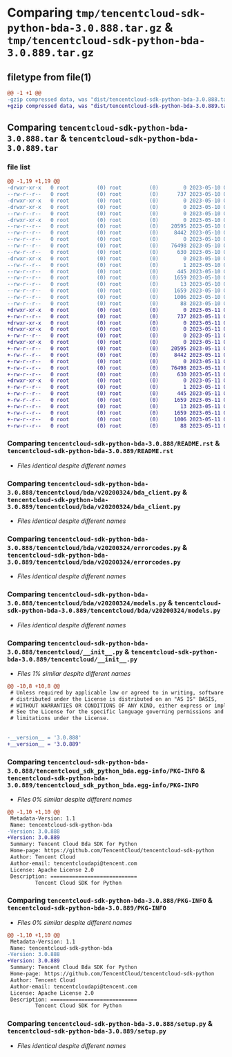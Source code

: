 # Comparing `tmp/tencentcloud-sdk-python-bda-3.0.888.tar.gz` & `tmp/tencentcloud-sdk-python-bda-3.0.889.tar.gz`

## filetype from file(1)

```diff
@@ -1 +1 @@
-gzip compressed data, was "dist/tencentcloud-sdk-python-bda-3.0.888.tar", last modified: Wed May 10 01:49:52 2023, max compression
+gzip compressed data, was "dist/tencentcloud-sdk-python-bda-3.0.889.tar", last modified: Thu May 11 02:20:09 2023, max compression
```

## Comparing `tencentcloud-sdk-python-bda-3.0.888.tar` & `tencentcloud-sdk-python-bda-3.0.889.tar`

### file list

```diff
@@ -1,19 +1,19 @@
-drwxr-xr-x   0 root         (0) root         (0)        0 2023-05-10 01:49:52.000000 tencentcloud-sdk-python-bda-3.0.888/
--rw-r--r--   0 root         (0) root         (0)      737 2023-05-10 01:49:52.000000 tencentcloud-sdk-python-bda-3.0.888/README.rst
-drwxr-xr-x   0 root         (0) root         (0)        0 2023-05-10 01:49:52.000000 tencentcloud-sdk-python-bda-3.0.888/tencentcloud/
-drwxr-xr-x   0 root         (0) root         (0)        0 2023-05-10 01:49:52.000000 tencentcloud-sdk-python-bda-3.0.888/tencentcloud/bda/
--rw-r--r--   0 root         (0) root         (0)        0 2023-05-10 01:49:52.000000 tencentcloud-sdk-python-bda-3.0.888/tencentcloud/bda/__init__.py
-drwxr-xr-x   0 root         (0) root         (0)        0 2023-05-10 01:49:52.000000 tencentcloud-sdk-python-bda-3.0.888/tencentcloud/bda/v20200324/
--rw-r--r--   0 root         (0) root         (0)    20595 2023-05-10 01:49:52.000000 tencentcloud-sdk-python-bda-3.0.888/tencentcloud/bda/v20200324/bda_client.py
--rw-r--r--   0 root         (0) root         (0)     8442 2023-05-10 01:49:52.000000 tencentcloud-sdk-python-bda-3.0.888/tencentcloud/bda/v20200324/errorcodes.py
--rw-r--r--   0 root         (0) root         (0)        0 2023-05-10 01:49:52.000000 tencentcloud-sdk-python-bda-3.0.888/tencentcloud/bda/v20200324/__init__.py
--rw-r--r--   0 root         (0) root         (0)    76498 2023-05-10 01:49:52.000000 tencentcloud-sdk-python-bda-3.0.888/tencentcloud/bda/v20200324/models.py
--rw-r--r--   0 root         (0) root         (0)      630 2023-05-10 01:49:52.000000 tencentcloud-sdk-python-bda-3.0.888/tencentcloud/__init__.py
-drwxr-xr-x   0 root         (0) root         (0)        0 2023-05-10 01:49:52.000000 tencentcloud-sdk-python-bda-3.0.888/tencentcloud_sdk_python_bda.egg-info/
--rw-r--r--   0 root         (0) root         (0)        1 2023-05-10 01:49:52.000000 tencentcloud-sdk-python-bda-3.0.888/tencentcloud_sdk_python_bda.egg-info/dependency_links.txt
--rw-r--r--   0 root         (0) root         (0)      445 2023-05-10 01:49:52.000000 tencentcloud-sdk-python-bda-3.0.888/tencentcloud_sdk_python_bda.egg-info/SOURCES.txt
--rw-r--r--   0 root         (0) root         (0)     1659 2023-05-10 01:49:52.000000 tencentcloud-sdk-python-bda-3.0.888/tencentcloud_sdk_python_bda.egg-info/PKG-INFO
--rw-r--r--   0 root         (0) root         (0)       13 2023-05-10 01:49:52.000000 tencentcloud-sdk-python-bda-3.0.888/tencentcloud_sdk_python_bda.egg-info/top_level.txt
--rw-r--r--   0 root         (0) root         (0)     1659 2023-05-10 01:49:52.000000 tencentcloud-sdk-python-bda-3.0.888/PKG-INFO
--rw-r--r--   0 root         (0) root         (0)     1006 2023-05-10 01:49:52.000000 tencentcloud-sdk-python-bda-3.0.888/setup.py
--rw-r--r--   0 root         (0) root         (0)       88 2023-05-10 01:49:52.000000 tencentcloud-sdk-python-bda-3.0.888/setup.cfg
+drwxr-xr-x   0 root         (0) root         (0)        0 2023-05-11 02:20:09.000000 tencentcloud-sdk-python-bda-3.0.889/
+-rw-r--r--   0 root         (0) root         (0)      737 2023-05-11 02:20:09.000000 tencentcloud-sdk-python-bda-3.0.889/README.rst
+drwxr-xr-x   0 root         (0) root         (0)        0 2023-05-11 02:20:09.000000 tencentcloud-sdk-python-bda-3.0.889/tencentcloud/
+drwxr-xr-x   0 root         (0) root         (0)        0 2023-05-11 02:20:09.000000 tencentcloud-sdk-python-bda-3.0.889/tencentcloud/bda/
+-rw-r--r--   0 root         (0) root         (0)        0 2023-05-11 02:20:09.000000 tencentcloud-sdk-python-bda-3.0.889/tencentcloud/bda/__init__.py
+drwxr-xr-x   0 root         (0) root         (0)        0 2023-05-11 02:20:09.000000 tencentcloud-sdk-python-bda-3.0.889/tencentcloud/bda/v20200324/
+-rw-r--r--   0 root         (0) root         (0)    20595 2023-05-11 02:20:09.000000 tencentcloud-sdk-python-bda-3.0.889/tencentcloud/bda/v20200324/bda_client.py
+-rw-r--r--   0 root         (0) root         (0)     8442 2023-05-11 02:20:09.000000 tencentcloud-sdk-python-bda-3.0.889/tencentcloud/bda/v20200324/errorcodes.py
+-rw-r--r--   0 root         (0) root         (0)        0 2023-05-11 02:20:09.000000 tencentcloud-sdk-python-bda-3.0.889/tencentcloud/bda/v20200324/__init__.py
+-rw-r--r--   0 root         (0) root         (0)    76498 2023-05-11 02:20:09.000000 tencentcloud-sdk-python-bda-3.0.889/tencentcloud/bda/v20200324/models.py
+-rw-r--r--   0 root         (0) root         (0)      630 2023-05-11 02:20:09.000000 tencentcloud-sdk-python-bda-3.0.889/tencentcloud/__init__.py
+drwxr-xr-x   0 root         (0) root         (0)        0 2023-05-11 02:20:09.000000 tencentcloud-sdk-python-bda-3.0.889/tencentcloud_sdk_python_bda.egg-info/
+-rw-r--r--   0 root         (0) root         (0)        1 2023-05-11 02:20:09.000000 tencentcloud-sdk-python-bda-3.0.889/tencentcloud_sdk_python_bda.egg-info/dependency_links.txt
+-rw-r--r--   0 root         (0) root         (0)      445 2023-05-11 02:20:09.000000 tencentcloud-sdk-python-bda-3.0.889/tencentcloud_sdk_python_bda.egg-info/SOURCES.txt
+-rw-r--r--   0 root         (0) root         (0)     1659 2023-05-11 02:20:09.000000 tencentcloud-sdk-python-bda-3.0.889/tencentcloud_sdk_python_bda.egg-info/PKG-INFO
+-rw-r--r--   0 root         (0) root         (0)       13 2023-05-11 02:20:09.000000 tencentcloud-sdk-python-bda-3.0.889/tencentcloud_sdk_python_bda.egg-info/top_level.txt
+-rw-r--r--   0 root         (0) root         (0)     1659 2023-05-11 02:20:09.000000 tencentcloud-sdk-python-bda-3.0.889/PKG-INFO
+-rw-r--r--   0 root         (0) root         (0)     1006 2023-05-11 02:20:09.000000 tencentcloud-sdk-python-bda-3.0.889/setup.py
+-rw-r--r--   0 root         (0) root         (0)       88 2023-05-11 02:20:09.000000 tencentcloud-sdk-python-bda-3.0.889/setup.cfg
```

### Comparing `tencentcloud-sdk-python-bda-3.0.888/README.rst` & `tencentcloud-sdk-python-bda-3.0.889/README.rst`

 * *Files identical despite different names*

### Comparing `tencentcloud-sdk-python-bda-3.0.888/tencentcloud/bda/v20200324/bda_client.py` & `tencentcloud-sdk-python-bda-3.0.889/tencentcloud/bda/v20200324/bda_client.py`

 * *Files identical despite different names*

### Comparing `tencentcloud-sdk-python-bda-3.0.888/tencentcloud/bda/v20200324/errorcodes.py` & `tencentcloud-sdk-python-bda-3.0.889/tencentcloud/bda/v20200324/errorcodes.py`

 * *Files identical despite different names*

### Comparing `tencentcloud-sdk-python-bda-3.0.888/tencentcloud/bda/v20200324/models.py` & `tencentcloud-sdk-python-bda-3.0.889/tencentcloud/bda/v20200324/models.py`

 * *Files identical despite different names*

### Comparing `tencentcloud-sdk-python-bda-3.0.888/tencentcloud/__init__.py` & `tencentcloud-sdk-python-bda-3.0.889/tencentcloud/__init__.py`

 * *Files 1% similar despite different names*

```diff
@@ -10,8 +10,8 @@
 # Unless required by applicable law or agreed to in writing, software
 # distributed under the License is distributed on an "AS IS" BASIS,
 # WITHOUT WARRANTIES OR CONDITIONS OF ANY KIND, either express or implied.
 # See the License for the specific language governing permissions and
 # limitations under the License.
 
 
-__version__ = '3.0.888'
+__version__ = '3.0.889'
```

### Comparing `tencentcloud-sdk-python-bda-3.0.888/tencentcloud_sdk_python_bda.egg-info/PKG-INFO` & `tencentcloud-sdk-python-bda-3.0.889/tencentcloud_sdk_python_bda.egg-info/PKG-INFO`

 * *Files 0% similar despite different names*

```diff
@@ -1,10 +1,10 @@
 Metadata-Version: 1.1
 Name: tencentcloud-sdk-python-bda
-Version: 3.0.888
+Version: 3.0.889
 Summary: Tencent Cloud Bda SDK for Python
 Home-page: https://github.com/TencentCloud/tencentcloud-sdk-python
 Author: Tencent Cloud
 Author-email: tencentcloudapi@tencent.com
 License: Apache License 2.0
 Description: ============================
         Tencent Cloud SDK for Python
```

### Comparing `tencentcloud-sdk-python-bda-3.0.888/PKG-INFO` & `tencentcloud-sdk-python-bda-3.0.889/PKG-INFO`

 * *Files 0% similar despite different names*

```diff
@@ -1,10 +1,10 @@
 Metadata-Version: 1.1
 Name: tencentcloud-sdk-python-bda
-Version: 3.0.888
+Version: 3.0.889
 Summary: Tencent Cloud Bda SDK for Python
 Home-page: https://github.com/TencentCloud/tencentcloud-sdk-python
 Author: Tencent Cloud
 Author-email: tencentcloudapi@tencent.com
 License: Apache License 2.0
 Description: ============================
         Tencent Cloud SDK for Python
```

### Comparing `tencentcloud-sdk-python-bda-3.0.888/setup.py` & `tencentcloud-sdk-python-bda-3.0.889/setup.py`

 * *Files identical despite different names*

